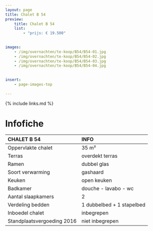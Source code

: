 ```yaml
---
layout: page
title: Chalet B 54
preview: 
    title: Chalet B 54
    list:
        - "prijs: € 19.500"
        
        
images:
    - /img/overnachten/te-koop/B54/B54-01.jpg
    - /img/overnachten/te-koop/B54/B54-02.jpg
    - /img/overnachten/te-koop/B54/B54-03.jpg
    - /img/overnachten/te-koop/B54/B54-04.jpg
    
    
insert:
    - page-images-top
    
---
```


{% include links.md %}



# Infofiche 

CHALET B 54                 | INFO        | 
:---------------------------|:------------|
Oppervlakte chalet          |35 m²
Terras                      |overdekt terras  
Ramen                       |dubbel glas
Soort verwarming            |gashaard
Keuken                      |open keuken
Badkamer                    |douche - lavabo - wc
Aantal slaapkamers          |2
Verdeling bedden            |1 dubbelbed + 1 stapelbed
Inboedel chalet             |inbegrepen
Standplaatsvergoeding 2016  |niet inbegrepen